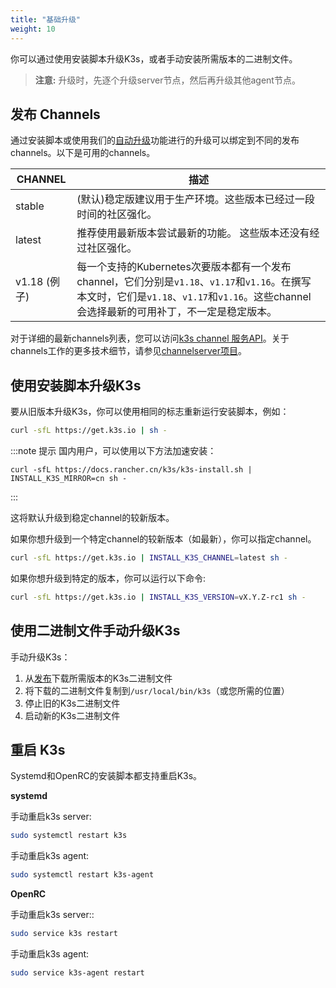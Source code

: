 ```yaml
---
title: "基础升级"
weight: 10
---
```


你可以通过使用安装脚本升级K3s，或者手动安装所需版本的二进制文件。

>**注意:** 升级时，先逐个升级server节点，然后再升级其他agent节点。

## 发布 Channels

通过安装脚本或使用我们的[自动升级](/docs/k3s/upgrades/automated/_index)功能进行的升级可以绑定到不同的发布channels。以下是可用的channels。

| CHANNEL |   描述  |
|---------------|---------|
|      stable     | (默认)稳定版建议用于生产环境。这些版本已经过一段时间的社区强化。 |
|      latest      | 推荐使用最新版本尝试最新的功能。 这些版本还没有经过社区强化。 |
|      v1.18 (例子)      | 每一个支持的Kubernetes次要版本都有一个发布channel，它们分别是`v1.18`、`v1.17`和`v1.16`。在撰写本文时，它们是`v1.18`、`v1.17`和`v1.16`。这些channel会选择最新的可用补丁，不一定是稳定版本。 |

对于详细的最新channels列表，您可以访问[k3s channel 服务API](https://update.k3s.io/v1-release/channels)。关于channels工作的更多技术细节，请参见[channelserver项目](https://github.com/rancher/channelserver)。

## 使用安装脚本升级K3s

要从旧版本升级K3s，你可以使用相同的标志重新运行安装脚本，例如：

```sh
curl -sfL https://get.k3s.io | sh -
```

:::note 提示
国内用户，可以使用以下方法加速安装：
```
curl -sfL https://docs.rancher.cn/k3s/k3s-install.sh | INSTALL_K3S_MIRROR=cn sh -
```
:::


这将默认升级到稳定channel的较新版本。

如果你想升级到一个特定channel的较新版本（如最新），你可以指定channel。
```sh
curl -sfL https://get.k3s.io | INSTALL_K3S_CHANNEL=latest sh -
```

如果你想升级到特定的版本，你可以运行以下命令:

```sh
curl -sfL https://get.k3s.io | INSTALL_K3S_VERSION=vX.Y.Z-rc1 sh -
```

## 使用二进制文件手动升级K3s

手动升级K3s：

1. 从[发布](https://github.com/rancher/k3s/releases)下载所需版本的K3s二进制文件
2. 将下载的二进制文件复制到`/usr/local/bin/k3s`（或您所需的位置）
3. 停止旧的K3s二进制文件
4. 启动新的K3s二进制文件

## 重启 K3s

Systemd和OpenRC的安装脚本都支持重启K3s。

**systemd**

手动重启k3s server:
```sh
sudo systemctl restart k3s
```

手动重启k3s agent:
```sh
sudo systemctl restart k3s-agent
```

**OpenRC**

手动重启k3s server::
```sh
sudo service k3s restart
```

手动重启k3s agent:
```sh
sudo service k3s-agent restart
```
